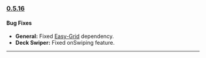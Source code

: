 ### [0.5.16](https://github.com/GeekyAnts/NativeBase/releases/tag/v0.5.16)

#### Bug Fixes
* **General:** Fixed [Easy-Grid](https://github.com/GeekyAnts/react-native-easy-grid) dependency.
* **Deck Swiper:** Fixed onSwiping feature.

<hr>
